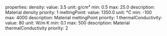 properties:
  density:
    value: 3.5
    unit: g/cm³
    min: 0.5
    max: 25.0
    description: Material density
    priority: 1
  meltingPoint:
    value: 1350.0
    unit: °C
    min: -100
    max: 4000
    description: Material meltingPoint
    priority: 1
  thermalConductivity:
    value: 80
    unit: W/m·K
    min: 0.1
    max: 500
    description: Material thermalConductivity
    priority: 2
